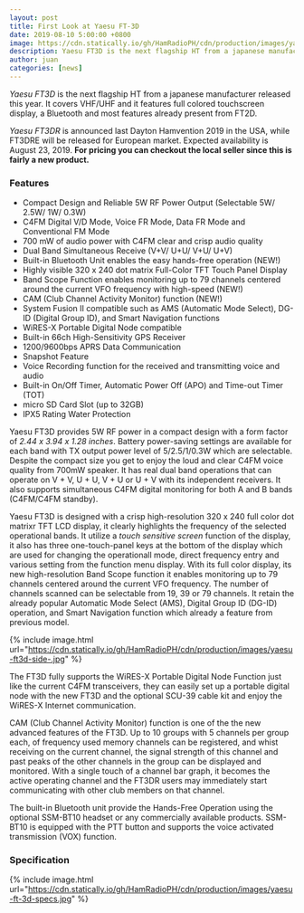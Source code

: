 ```yaml
---
layout: post
title: First Look at Yaesu FT-3D
date: 2019-08-10 5:00:00 +0800
image: https://cdn.statically.io/gh/HamRadioPH/cdn/production/images/yaesu-ft-3d.jpg
description: Yaesu FT3D is the next flagship HT from a japanese manufacturer released this year.
author: juan
categories: [news]
---
```


*Yaesu FT3D* is the next flagship HT from a japanese manufacturer released this year. It covers VHF/UHF and it features full colored touchscreen display, a Bluetooth and most features already present from FT2D.

*Yaesu FT3DR* is announced last Dayton Hamvention 2019 in the USA, while FT3DRE will be released for European market. Expected availability is August 23, 2019. **For pricing you can checkout the local seller since this is fairly a new product.**

### Features

- Compact Design and Reliable 5W RF Power Output (Selectable 5W/ 2.5W/ 1W/ 0.3W)
- C4FM Digital V/D Mode, Voice FR Mode, Data FR Mode and Conventional FM Mode
- 700 mW of audio power with C4FM clear and crisp audio quality
- Dual Band Simultaneous Receive (V+V/ U+U/ V+U/ U+V)
- Built-in Bluetooth Unit enables the easy hands-free operation (NEW!)
- Highly visible 320 x 240 dot matrix Full-Color TFT Touch Panel Display
- Band Scope Function enables monitoring up to 79 channels centered around the current VFO frequency with high-speed (NEW!)
- CAM (Club Channel Activity Monitor) function (NEW!)
- System Fusion II compatible such as AMS (Automatic Mode Select), DG-ID (Digital Group ID), and Smart Navigation functions
- WiRES-X Portable Digital Node compatible
- Built-in 66ch High-Sensitivity GPS Receiver
- 1200/9600bps APRS Data Communication
- Snapshot Feature
- Voice Recording function for the received and transmitting voice and audio
- Built-in On/Off Timer, Automatic Power Off (APO) and Time-out Timer (TOT)
- micro SD Card Slot (up to 32GB)
- IPX5 Rating Water Protection


Yaesu FT3D provides 5W RF power in a compact design with a form factor of *2.44 x 3.94 x 1.28 inches*. Battery power-saving settings are available for each band with TX output power level  of 5/2.5/1/0.3W which are selectable. Despite the compact size you get to enjoy the loud and clear C4FM voice quality from 700mW speaker. It has real dual band operations  that can operate on V + V, U + U, V + U or U + V with its independent receivers. It also supports simultaneous C4FM digital monitoring for both A and B bands (C4FM/C4FM standby). 

Yaesu FT3D is designed with a crisp high-resolution 320 x 240 full color dot matrixr TFT LCD display, it clearly highlights the frequency of the selected operational bands. It utilize a *touch sensitive screen* function of the display, it also has three one-touch-panel keys at the bottom of the display which are used for changing the operationall mode, direct frequency entry and various setting from the function menu display. With its full color display, its new high-resolution Band Scope function it  enables monitoring up to 79 channels centered around the current VFO frequency. The number of channels scanned can be selectable from 19, 39 or 79 channels. It retain the already popular Automatic Mode Select (AMS), Digital Group ID (DG-ID) operation, and Smart Navigation function which already a feature from previous model.

{% include image.html url="https://cdn.statically.io/gh/HamRadioPH/cdn/production/images/yaesu-ft3d-side-.jpg" %}

The FT3D fully supports the WiRES-X Portable Digital Node Function just like the current C4FM transceivers, they can easily set up a portable digital node with the new FT3D and the optional SCU-39 cable kit and enjoy the WiRES-X Internet communication.

CAM (Club Channel Activity Monitor) function is one of the the new advanced features of the FT3D. Up to 10 groups with 5 channels per group each, of frequency used memory channels can be registered, and whist receiving on the current channel, the signal strength of this channel and past peaks of the other channels in the group can be displayed and monitored. With a single touch of a channel bar graph, it becomes the active operating channel and the FT3DR users may immediately start communicating with other club members on that channel.

The built-in Bluetooth unit provide the Hands-Free Operation using the optional SSM-BT10 headset or any commercially available products. SSM-BT10 is equipped with the PTT button and supports the voice activated transmission (VOX) function.

### Specification

{% include image.html url="https://cdn.statically.io/gh/HamRadioPH/cdn/production/images/yaesu-ft-3d-specs.jpg" %}